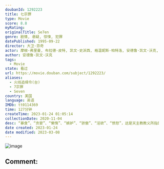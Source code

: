 ```yaml
---
doubanId: 1292223
title: 七宗罪
type: Movie
score: 8.8
myRating: 
originalTitle: Se7en
genre: 剧情, 悬疑, 惊悚, 犯罪
datePublished: 1995-09-22
director: 大卫·芬奇
actor: 摩根·弗里曼, 布拉德·皮特, 凯文·史派西, 格温妮斯·帕特洛, 安德鲁·凯文·沃克, 约翰·卡西尼, 雷格·, 李·厄米, 理查德·希夫, 约翰·, 利兰·奥瑟, 查尔斯·达顿, 哈里斯·萨维德斯, 弗兰斯·安格拉德, 迈克尔·麦斯, 理查德·波特诺, 迈克尔·雷德·麦基, 莱克西·比格姆, 安德烈·胡勒斯
author: 安德鲁·凯文·沃克
tags:
  - Movie
state: 看过
url: https://movie.douban.com/subject/1292223/
aliases:
  - 火线追缉令(台)
  - 7宗罪
  - Seven
country: 美国
language: 英语
IMDb: tt0114369
time: 127分钟
createTime: 2023-01-24 01:05:14
collectionDate: 2020-11-04
desc: “暴食”、“贪婪”、“懒惰”、“嫉妒”、“骄傲”、“淫欲”、“愤怒”，这是天主教教义所指的人性七宗罪。城市中发生的连坏杀人案，死者恰好都是犯有这些教义的人。凶手故弄玄虚的作案手法，令资深冷静的警员沙摩...
date created: 2023-01-24
date modified: 2023-03-08
---
```


![image](p2219586434.jpg)

Comment:
---
